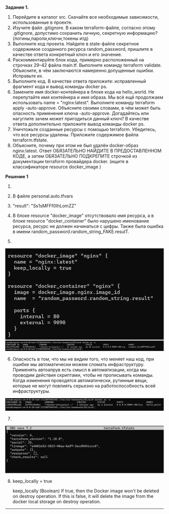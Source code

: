 **Задание 1.**

1. Перейдите в каталог src. Скачайте все необходимые зависимости, использованные в проекте.
2. Изучите файл .gitignore. В каком terraform-файле, согласно этому .gitignore, допустимо сохранить личную, секретную информацию?(логины,пароли,ключи,токены итд)
3. Выполните код проекта. Найдите в state-файле секретное содержимое созданного ресурса random_password, пришлите в качестве ответа конкретный ключ и его значение.
4. Раскомментируйте блок кода, примерно расположенный на строчках 29–42 файла main.tf. Выполните команду terraform validate. Объясните, в чём заключаются намеренно допущенные ошибки. Исправьте их.
5. Выполните код. В качестве ответа приложите: исправленный фрагмент кода и вывод команды docker ps.
6. Замените имя docker-контейнера в блоке кода на hello_world. Не перепутайте имя контейнера и имя образа. Мы всё ещё продолжаем использовать name = "nginx:latest". Выполните команду terraform apply -auto-approve. Объясните своими словами, в чём может быть опасность применения ключа -auto-approve. Догадайтесь или нагуглите зачем может пригодиться данный ключ? В качестве ответа дополнительно приложите вывод команды docker ps.
7. Уничтожьте созданные ресурсы с помощью terraform. Убедитесь, что все ресурсы удалены. Приложите содержимое файла terraform.tfstate.
8. Объясните, почему при этом не был удалён docker-образ nginx:latest. Ответ ОБЯЗАТЕЛЬНО НАЙДИТЕ В ПРЕДОСТАВЛЕННОМ КОДЕ, а затем ОБЯЗАТЕЛЬНО ПОДКРЕПИТЕ строчкой из документации terraform провайдера docker. (ищите в классификаторе resource docker_image )

**Решение 1** 

1. 

2. В файле personal.auto.tfvars  
3. "result": "Ss1sMFFf0IhLomZZ"
4. В блоке resource "docker_image" отсутствовало имя ресурса, а в блоке resource "docker_container" было нарушено именование ресурса, ресурс не должен начинаться с цифры. Также была ошибка в имени random_password.random_string_FAKE.resulT.

5.
![Image alt](https://github.com/sibrael/Netology/blob/3f2d5d60e6b608c9ab4f0d3c4ff2e9d769fd0cb2/Ter4.png)
![Image alt](https://github.com/sibrael/Netology/blob/44b03dfa58a262a23fac28b64217cd0cdc1b2f08/Ter1.png)

6. Опасность в том, что мы не видим того, что меняет наш код, при ошибке мы автоматически можем сломать инфраструктуру. Применять автоапрув есть смысл в автоматизации, когда мы проводим действия скриптами, чтобы не прописывать команды. Когда изменения проводятся автоматически, рутинные вещи, которые не могут повлиять серьезно на работоспособность всей инфраструктуры.

![Image alt](https://github.com/sibrael/Netology/blob/44b03dfa58a262a23fac28b64217cd0cdc1b2f08/Ter2.png)

7.
![Image alt](https://github.com/sibrael/Netology/blob/44b03dfa58a262a23fac28b64217cd0cdc1b2f08/Ter3.png)

8. keep_locally = true
   
   keep_locally (Boolean) If true, then the Docker image won't be deleted on destroy operation. If this is false, it will delete the image from the docker local storage on destroy operation.
 

---
